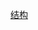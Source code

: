 [结构](https://static.coggle.it/diagram/WHeBqDIrJRk-kDDY/t/categories-of-algorithms-non-exhaustive)








